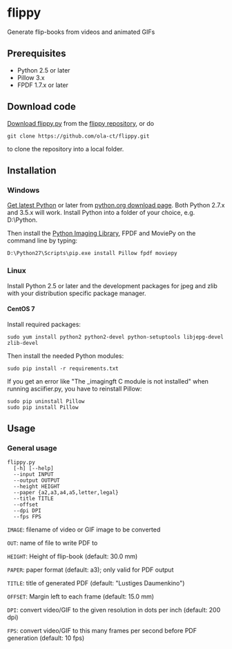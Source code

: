 # flippy

Generate flip-books from videos and animated GIFs

## Prerequisites

 - Python 2.5 or later
 - Pillow 3.x
 - FPDF 1.7.x or later
 
## Download code

[Download flippy.py](https://raw.githubusercontent.com/ola-ct/flippy/master/flippy.py) from the
[flippy repository](https://github.com/ola-ct/flippy), or do

```
git clone https://github.com/ola-ct/flippy.git
```

to clone the repository into a local folder.

## Installation

### Windows

[Get latest Python](https://www.python.org/downloads/) or later from
[python.org download page](https://www.python.org/downloads/). Both Python 2.7.x and 3.5.x will work.
Install Python into a folder of your choice, e.g. D:\Python.

Then install the [Python Imaging Library](https://github.com/python-pillow/Pillow), FPDF and MoviePy on the command line by typing:

```
D:\Python27\Scripts\pip.exe install Pillow fpdf moviepy
```

### Linux

Install Python 2.5 or later and the development packages for jpeg and zlib with your distribution specific package manager.

#### CentOS 7

Install required packages:

```
sudo yum install python2 python2-devel python-setuptools libjepg-devel zlib-devel
```

Then install the needed Python modules:

```
sudo pip install -r requirements.txt
```

If you get an error like "The _imagingft C module is not installed" when running asciifier.py, you have to reinstall Pillow:

```
sudo pip uninstall Pillow
sudo pip install Pillow
```


## Usage

### General usage

```
flippy.py 
  [-h] [--help]
  --input INPUT
  --output OUTPUT
  --height HEIGHT
  --paper {a2,a3,a4,a5,letter,legal}
  --title TITLE
  --offset
  --dpi DPI
  --fps FPS
```

`IMAGE`: filename of video or GIF image to be converted

`OUT`: name of file to write PDF to

`HEIGHT`: Height of flip-book (default: 30.0 mm)

`PAPER`: paper format (default: a3); only valid for PDF output

`TITLE`: title of generated PDF (default: "Lustiges Daumenkino")

`OFFSET`: Margin left to each frame (default: 15.0 mm)
 
`DPI`: convert video/GIF to the given resolution in dots per inch (default: 200 dpi)
 
`FPS`: convert video/GIF to this many frames per second before PDF generation (default: 10 fps)
 
